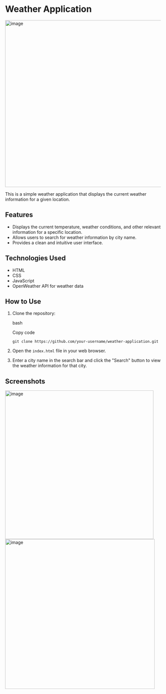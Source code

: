 
# Weather Application

<img width="539" alt="image" src="https://github.com/Sandunjayasekar/Weather-app/assets/73893725/599112ac-aa03-423d-b97a-a331835bf2fc">


This is a simple weather application that displays the current weather information for a given location.

## Features

-   Displays the current temperature, weather conditions, and other relevant information for a specific location.
-   Allows users to search for weather information by city name.
-   Provides a clean and intuitive user interface.

## Technologies Used

-   HTML
-   CSS
-   JavaScript
-   OpenWeather API for weather data

## How to Use

1.  Clone the repository:
    
    bash
    
    Copy code
    
    `git clone https://github.com/your-username/weather-application.git` 
    
2.  Open the `index.html` file in your web browser.
    
3.  Enter a city name in the search bar and click the "Search" button to view the weather information for that city.
    

## Screenshots
<img width="480" alt="image" src="https://github.com/Sandunjayasekar/Weather-app/assets/73893725/a0fea4d7-6a00-47b0-8117-2b8bfa8efbb3"> <img width="484" alt="image" src="https://github.com/Sandunjayasekar/Weather-app/assets/73893725/00283812-b349-414f-a610-1be135fb02ed">


